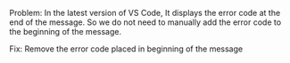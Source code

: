 Problem: In the latest version of VS Code, It displays the error code at the end of the message. 
So we do not need to manually add the error code to the beginning of the message.

Fix: Remove the error code placed in beginning of the message
